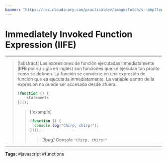 ```yaml
---
banner: "https://res.cloudinary.com/practicaldev/image/fetch/s--ohpJlve1--/c_imagga_scale,f_auto,fl_progressive,h_420,q_auto,w_1000/https://res.cloudinary.com/drquzbncy/image/upload/v1586605549/javascript_banner_sxve2l.jpg"
---
```

# Immediately Invoked Function Expression (IIFE)
<hr> 

> [!abstract]
> Las expresiones de función ejecutadas inmediatamente (**IIFE** por su sigla en inglés) son funciones que se ejecutan tan pronto como se definen.
> La función se convierte en una expresión de función que es ejecutada inmediatamente. La variable dentro de la expresíon no puede ser accesada desde afuera.
> 
> ```js
> (function () {
>     statements
> })();
> ```
> 
> > [!example]
> > 
> > ```js
> > (function () {
> >   console.log("Chirp, chirp!");
> > })();
> > ```
> > 
> > > [!bug] Console
> > > <code>"Chirp, chirp!"</code>
> > 
> 

<hr>
<b>Tags:</b> #javascript #functions